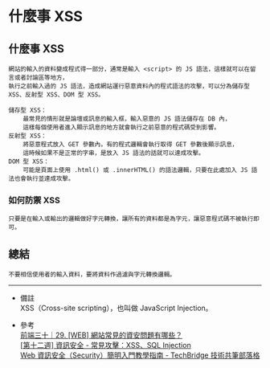 # 什麼事 XSS

## 什麼事 XSS
    網站的輸入的資料變成程式得一部分，通常是輸入 <script> 的 JS 語法，這樣就可以在留言或者討論區等地方，
    執行之前輸入過的 JS 語法，造成網站運行惡意資料內的程式語法的攻擊，可以分為儲存型 XSS、反射型 XSS、DOM 型 XSS。
    
    儲存型 XSS：
        最常見的情形就是論壇或訊息的輸入框，輸入惡意的 JS 語法儲存在 DB 內，
        這樣每個使用者進入顯示訊息的地方就會執行之前惡意的程式碼受到影響。
    反射型 XSS：
        將惡意程式放入 GET 參數內，有的程式邏輯會執行取得 GET 參數後顯示訊息，
        這時候如果不是正常的字串，是放入 JS 語法的話就可以達成攻擊。
    DOM 型 XSS：
        可能是頁面上使用 .html() 或 .innerHTML() 的語法邏輯，只要在此處加入 JS 語法也會執行並達成攻擊。

### 如何防禦 XSS
    只要是在輸入或輸出的邏輯做好字元轉換，讓所有的資料都是為字元，讓惡意程式碼不被執行即可。

## 總結
    不要相信使用者的輸入資料，要將資料作過濾與字元轉換邏輯。

---
- 備註
    <br/>
    XSS（Cross-site scripting），也叫做 JavaScript Injection。

- 參考
    <br/>
    [前端三十｜29. [WEB] 網站常見的資安問題有哪些？](https://medium.com/schaoss-blog/%E5%89%8D%E7%AB%AF%E4%B8%89%E5%8D%81-29-web-%E7%B6%B2%E7%AB%99%E5%B8%B8%E8%A6%8B%E7%9A%84%E8%B3%87%E5%AE%89%E5%95%8F%E9%A1%8C%E6%9C%89%E5%93%AA%E4%BA%9B-bc47b572d94d)
    <br/>
    [[第十二週] 資訊安全 - 常見攻擊：XSS、SQL Injection](https://yakimhsu.com/project/project_w12_Info_Security-XSS_SQL.html)
    <br/>
    [Web 資訊安全（Security）簡明入門教學指南 - TechBridge 技術共筆部落格](https://blog.techbridge.cc/2016/11/05/web-security-tutorial-introduction/)
    